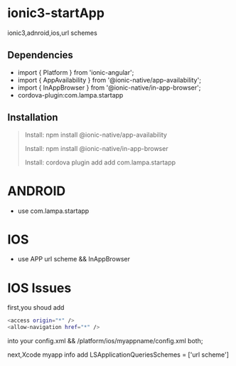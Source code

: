 # ionic3-startApp
ionic3,adnroid,ios,url schemes

## Dependencies
- import { Platform } from 'ionic-angular';
- import { AppAvailability } from '@ionic-native/app-availability';
- import { InAppBrowser } from '@ionic-native/in-app-browser';
- cordova-plugin:com.lampa.startapp

## Installation
> Install: npm install @ionic-native/app-availability
>
> Install: npm install @ionic-native/in-app-browser
>
> Install: cordova plugin add add com.lampa.startapp
>

# ANDROID
- use com.lampa.startapp

# IOS
- use APP url scheme && InAppBrowser

# IOS Issues
first,you shoud add 
```bash
<access origin="*" />
<allow-navigation href="*" />
```
into your config.xml && /platform/ios/myappname/config.xml both;

next,Xcode myapp info add LSApplicationQueriesSchemes<Array> = ['url scheme']
